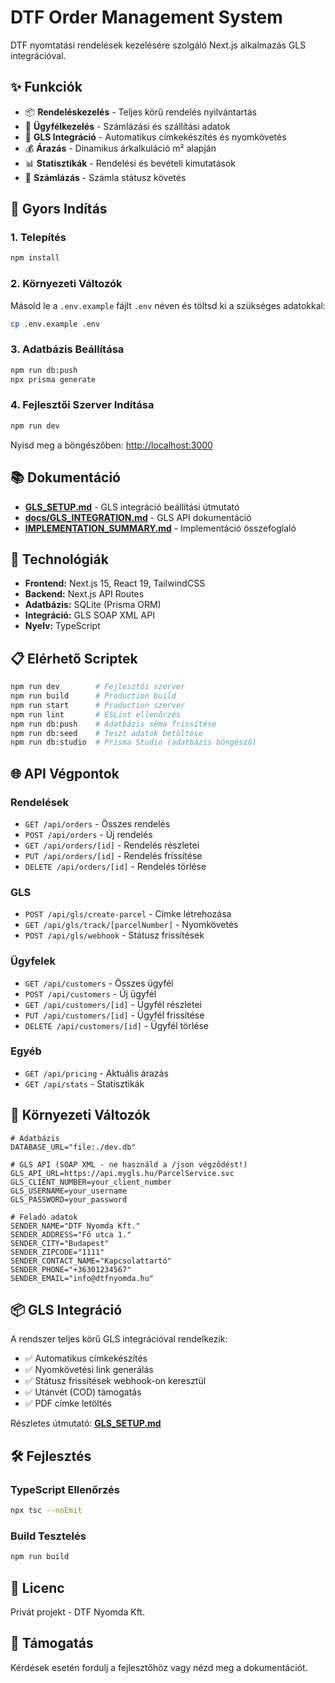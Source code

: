 # DTF Order Management System

DTF nyomtatási rendelések kezelésére szolgáló Next.js alkalmazás GLS integrációval.

## ✨ Funkciók

- 📦 **Rendeléskezelés** - Teljes körű rendelés nyilvántartás
- 👥 **Ügyfélkezelés** - Számlázási és szállítási adatok
- 🚚 **GLS Integráció** - Automatikus címkekészítés és nyomkövetés
- 💰 **Árazás** - Dinamikus árkalkuláció m² alapján
- 📊 **Statisztikák** - Rendelési és bevételi kimutatások
- 🧾 **Számlázás** - Számla státusz követés

## 🚀 Gyors Indítás

### 1. Telepítés

```bash
npm install
```

### 2. Környezeti Változók

Másold le a `.env.example` fájlt `.env` néven és töltsd ki a szükséges adatokkal:

```bash
cp .env.example .env
```

### 3. Adatbázis Beállítása

```bash
npm run db:push
npx prisma generate
```

### 4. Fejlesztői Szerver Indítása

```bash
npm run dev
```

Nyisd meg a böngészőben: [http://localhost:3000](http://localhost:3000)

## 📚 Dokumentáció

- **[GLS_SETUP.md](GLS_SETUP.md)** - GLS integráció beállítási útmutató
- **[docs/GLS_INTEGRATION.md](docs/GLS_INTEGRATION.md)** - GLS API dokumentáció
- **[IMPLEMENTATION_SUMMARY.md](IMPLEMENTATION_SUMMARY.md)** - Implementáció összefoglaló

## 🔧 Technológiák

- **Frontend:** Next.js 15, React 19, TailwindCSS
- **Backend:** Next.js API Routes
- **Adatbázis:** SQLite (Prisma ORM)
- **Integráció:** GLS SOAP XML API
- **Nyelv:** TypeScript

## 📋 Elérhető Scriptek

```bash
npm run dev        # Fejlesztői szerver
npm run build      # Production build
npm run start      # Production szerver
npm run lint       # ESLint ellenőrzés
npm run db:push    # Adatbázis séma frissítése
npm run db:seed    # Teszt adatok betöltése
npm run db:studio  # Prisma Studio (adatbázis böngésző)
```

## 🌐 API Végpontok

### Rendelések
- `GET /api/orders` - Összes rendelés
- `POST /api/orders` - Új rendelés
- `GET /api/orders/[id]` - Rendelés részletei
- `PUT /api/orders/[id]` - Rendelés frissítése
- `DELETE /api/orders/[id]` - Rendelés törlése

### GLS
- `POST /api/gls/create-parcel` - Címke létrehozása
- `GET /api/gls/track/[parcelNumber]` - Nyomkövetés
- `POST /api/gls/webhook` - Státusz frissítések

### Ügyfelek
- `GET /api/customers` - Összes ügyfél
- `POST /api/customers` - Új ügyfél
- `GET /api/customers/[id]` - Ügyfél részletei
- `PUT /api/customers/[id]` - Ügyfél frissítése
- `DELETE /api/customers/[id]` - Ügyfél törlése

### Egyéb
- `GET /api/pricing` - Aktuális árazás
- `GET /api/stats` - Statisztikák

## 🔐 Környezeti Változók

```env
# Adatbázis
DATABASE_URL="file:./dev.db"

# GLS API (SOAP XML - ne használd a /json végződést!)
GLS_API_URL=https://api.mygls.hu/ParcelService.svc
GLS_CLIENT_NUMBER=your_client_number
GLS_USERNAME=your_username
GLS_PASSWORD=your_password

# Feladó adatok
SENDER_NAME="DTF Nyomda Kft."
SENDER_ADDRESS="Fő utca 1."
SENDER_CITY="Budapest"
SENDER_ZIPCODE="1111"
SENDER_CONTACT_NAME="Kapcsolattartó"
SENDER_PHONE="+36301234567"
SENDER_EMAIL="info@dtfnyomda.hu"
```

## 📦 GLS Integráció

A rendszer teljes körű GLS integrációval rendelkezik:

- ✅ Automatikus címkekészítés
- ✅ Nyomkövetési link generálás
- ✅ Státusz frissítések webhook-on keresztül
- ✅ Utánvét (COD) támogatás
- ✅ PDF címke letöltés

Részletes útmutató: **[GLS_SETUP.md](GLS_SETUP.md)**

## 🛠️ Fejlesztés

### TypeScript Ellenőrzés

```bash
npx tsc --noEmit
```

### Build Tesztelés

```bash
npm run build
```

## 📄 Licenc

Privát projekt - DTF Nyomda Kft.

## 🤝 Támogatás

Kérdések esetén fordulj a fejlesztőhöz vagy nézd meg a dokumentációt.
